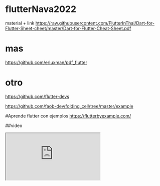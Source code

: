 # flutterNava2022
material + link
https://raw.githubusercontent.com/FlutterInThai/Dart-for-Flutter-Sheet-cheet/master/Dart-for-Flutter-Cheat-Sheet.pdf

# mas
https://github.com/erluxman/pdf_flutter
# otro
https://github.com/flutter-devs

https://github.com/faob-dev/folding_cell/tree/master/example

#Aprende flutter con ejemplos
https://flutterbyexample.com/
<script src="//onlinegdb.com/embed/js/eoWnJrRAL?theme=dark"></script>
##video
  <iframe src="https://www.youtube.com/embed/Kch8n4tcOZQ" allowfullscreen></iframe>

